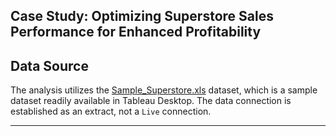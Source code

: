 <h2>Case Study: Optimizing Superstore Sales Performance for Enhanced Profitability</h2>

<h2> Data Source</h2>

The analysis utilizes the [Sample_Superstore.xls](https://github.com/LashawnFofung/Superstore-Sales-Performance-Dashboard/blob/main/Tableau/Data/sample_superstore.xls) dataset, which is a sample dataset readily available in Tableau Desktop. The data connection is established as an extract, not a `Live` connection.

---
